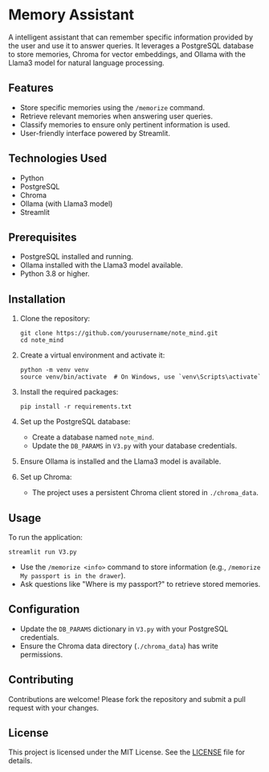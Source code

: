 # Memory Assistant

A intelligent assistant that can remember specific information provided by the user and use it to answer queries. It leverages a PostgreSQL database to store memories, Chroma for vector embeddings, and Ollama with the Llama3 model for natural language processing.

## Features

- Store specific memories using the `/memorize` command.
- Retrieve relevant memories when answering user queries.
- Classify memories to ensure only pertinent information is used.
- User-friendly interface powered by Streamlit.

## Technologies Used

- Python
- PostgreSQL
- Chroma
- Ollama (with Llama3 model)
- Streamlit

## Prerequisites

- PostgreSQL installed and running.
- Ollama installed with the Llama3 model available.
- Python 3.8 or higher.

## Installation

1. Clone the repository:
   ```
   git clone https://github.com/yourusername/note_mind.git
   cd note_mind
   ```

2. Create a virtual environment and activate it:
   ```
   python -m venv venv
   source venv/bin/activate  # On Windows, use `venv\Scripts\activate`
   ```

3. Install the required packages:
   ```
   pip install -r requirements.txt
   ```

4. Set up the PostgreSQL database:
   - Create a database named `note_mind`.
   - Update the `DB_PARAMS` in `V3.py` with your database credentials.

5. Ensure Ollama is installed and the Llama3 model is available.

6. Set up Chroma:
   - The project uses a persistent Chroma client stored in `./chroma_data`.

## Usage

To run the application:

```
streamlit run V3.py
```

- Use the `/memorize <info>` command to store information (e.g., `/memorize My passport is in the drawer`).
- Ask questions like "Where is my passport?" to retrieve stored memories.

## Configuration

- Update the `DB_PARAMS` dictionary in `V3.py` with your PostgreSQL credentials.
- Ensure the Chroma data directory (`./chroma_data`) has write permissions.

## Contributing

Contributions are welcome! Please fork the repository and submit a pull request with your changes.

## License

This project is licensed under the MIT License. See the [LICENSE](LICENSE) file for details.
